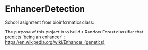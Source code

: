 # EnhancerDetection
School asignment from bioinformatics class:

The purpose of this project is to build a Random Forest classifier that predicts ‘being an enhancer’ : https://en.wikipedia.org/wiki/Enhancer_(genetics) 
